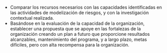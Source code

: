- Comparar los recursos necesarios con las capacidades identificadas en las actividades de modelización de riesgos, y con la investigación contextual realizada.
- Basándose en la evaluación de la capacidad de la organización, establecer una propuesta que se apoye en las fortalezas de la organización creando un plan a futuro que proporcione resultados alcanzables, mantenimiento del programa, y a largo plazo, metas difíciles, pero con alta recompensa para la organización.
